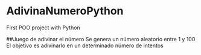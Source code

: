 # AdivinaNumeroPython
First POO project with Python

##Juego de adivinar el número
Se genera un número aleatorio entre 1 y 100
El objetivo es adivinarlo en un determinado número de intentos
